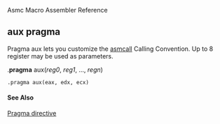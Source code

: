 Asmc Macro Assembler Reference

## aux pragma

Pragma aux lets you customize the [asmcall](asmcall.md) Calling Convention. Up to 8 register may be used as parameters.

.**pragma** aux(_reg0_, _reg1_, ..., _regn_)

```
.pragma aux(eax, edx, ecx)
```
#### See Also

[Pragma directive](dot-pragma.md)
